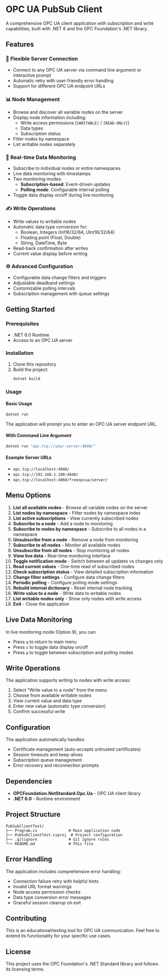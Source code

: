 # OPC UA PubSub Client

A comprehensive OPC UA client application with subscription and write capabilities, built with .NET 6 and the OPC Foundation's .NET library.

## Features

### 🔌 **Flexible Server Connection**
- Connect to any OPC UA server via command line argument or interactive prompt
- Automatic retry with user-friendly error handling
- Support for different OPC UA endpoint URLs

### 📊 **Node Management**
- Browse and discover all variable nodes on the server
- Display node information including:
  - Write access permissions (`[WRITABLE]` / `[READ-ONLY]`)
  - Data types
  - Subscription status
- Filter nodes by namespace
- List writable nodes separately

### 📡 **Real-time Data Monitoring**
- Subscribe to individual nodes or entire namespaces
- Live data monitoring with timestamps
- Two monitoring modes:
  - **Subscription-based**: Event-driven updates
  - **Polling mode**: Configurable interval polling
- Toggle data display on/off during live monitoring

### ✍️ **Write Operations**
- Write values to writable nodes
- Automatic data type conversion for:
  - Boolean, Integers (Int16/32/64, UInt16/32/64)
  - Floating point (Float, Double)
  - String, DateTime, Byte
- Read-back confirmation after writes
- Current value display before writing

### ⚙️ **Advanced Configuration**
- Configurable data change filters and triggers
- Adjustable deadband settings  
- Customizable polling intervals
- Subscription management with queue settings

## Getting Started

### Prerequisites
- .NET 6.0 Runtime
- Access to an OPC UA server

### Installation
1. Clone this repository
2. Build the project:
   ```bash
   dotnet build
   ```

### Usage

#### Basic Usage
```bash
dotnet run
```
The application will prompt you to enter an OPC UA server endpoint URL.

#### With Command Line Argument
```bash
dotnet run "opc.tcp://your-server:4840/"
```

#### Example Server URLs
- `opc.tcp://localhost:4840/`
- `opc.tcp://192.168.1.100:4840/`
- `opc.tcp://localhost:4860/freeopcua/server/`

## Menu Options

1. **List all available nodes** - Browse all variable nodes on the server
2. **List nodes by namespace** - Filter nodes by namespace index
3. **List active subscriptions** - View currently subscribed nodes
4. **Subscribe to a node** - Add a node to monitoring
5. **Subscribe to nodes by namespace** - Subscribe to all nodes in a namespace
6. **Unsubscribe from a node** - Remove a node from monitoring
7. **Subscribe to all nodes** - Monitor all available nodes
8. **Unsubscribe from all nodes** - Stop monitoring all nodes
9. **View live data** - Real-time monitoring interface
10. **Toggle notification mode** - Switch between all updates vs changes only
11. **Read current values** - One-time read of subscribed nodes
12. **Check subscription status** - View detailed subscription information
13. **Change filter settings** - Configure data change filters
14. **Periodic polling** - Configure polling mode settings
15. **Rebuild internal dictionary** - Reset internal node tracking
16. **Write value to a node** - Write data to writable nodes
17. **List writable nodes only** - Show only nodes with write access
18. **Exit** - Close the application

## Live Data Monitoring

In live monitoring mode (Option 9), you can:
- Press `q` to return to main menu
- Press `s` to toggle data display on/off
- Press `p` to toggle between subscription and polling modes

## Write Operations

The application supports writing to nodes with write access:
1. Select "Write value to a node" from the menu
2. Choose from available writable nodes
3. View current value and data type
4. Enter new value (automatic type conversion)
5. Confirm successful write

## Configuration

The application automatically handles:
- Certificate management (auto-accepts untrusted certificates)
- Session timeouts and keep-alives
- Subscription queue management
- Error recovery and reconnection prompts

## Dependencies

- **OPCFoundation.NetStandard.Opc.Ua** - OPC UA client library
- **.NET 6.0** - Runtime environment

## Project Structure

```
PubSubClientTest/
├── Program.cs              # Main application code
├── PubSubClientTest.csproj  # Project configuration
├── .gitignore              # Git ignore rules
└── README.md               # This file
```

## Error Handling

The application includes comprehensive error handling:
- Connection failure retry with helpful hints
- Invalid URL format warnings
- Node access permission checks
- Data type conversion error messages
- Graceful session cleanup on exit

## Contributing

This is an educational/testing tool for OPC UA communication. Feel free to extend its functionality for your specific use cases.

## License

This project uses the OPC Foundation's .NET Standard library and follows its licensing terms. 